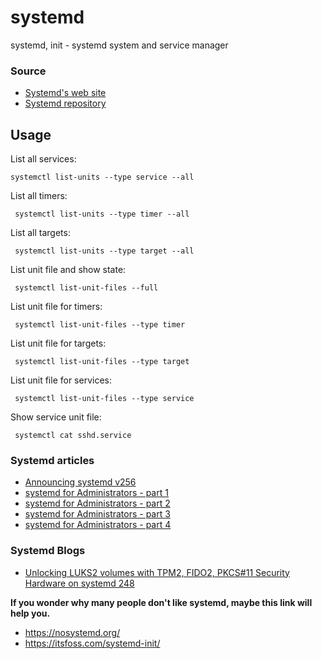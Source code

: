# systemd

systemd, init - systemd system and service manager

### Source

- [Systemd's web site](https://systemd.io/)
- [Systemd repository](https://github.com/systemd/systemd)

## Usage

List all services:
```shell
systemctl list-units --type service --all
```

List all timers:
```shell
 systemctl list-units --type timer --all
```

List all targets:
```shell
 systemctl list-units --type target --all
```

List unit file and show state:
```shell
 systemctl list-unit-files --full
```

List unit file for timers:
```shell
 systemctl list-unit-files --type timer
```

List unit file for targets:
```shell
 systemctl list-unit-files --type target
```

List unit file for services:
```shell
 systemctl list-unit-files --type service
```

Show service unit file:
```shell
 systemctl cat sshd.service
```

### Systemd articles

- [Announcing systemd v256](https://0pointer.net/blog/announcing-systemd-v256.html)
- [systemd for Administrators - part 1](https://0pointer.net/blog/projects/systemd-for-admins-1.html)
- [systemd for Administrators - part 2](https://0pointer.net/blog/projects/systemd-for-admins-2.html)
- [systemd for Administrators - part 3](https://0pointer.net/blog/projects/systemd-for-admins-3.html)
- [systemd for Administrators - part 4](https://0pointer.de/blog/projects/systemd-for-admins-4.html)

### Systemd Blogs

- [Unlocking LUKS2 volumes with TPM2, FIDO2, PKCS#11 Security Hardware on systemd 248](https://0pointer.net/blog/unlocking-luks2-volumes-with-tpm2-fido2-pkcs11-security-hardware-on-systemd-248.html)

**If you wonder why many people don't like systemd, maybe this link will help you.**

- https://nosystemd.org/
- https://itsfoss.com/systemd-init/
